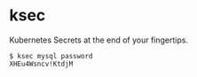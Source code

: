 # ksec

Kubernetes Secrets at the end of your fingertips.

```shell
$ ksec mysql password
XHEu4Wsncv!KtdjM
```
